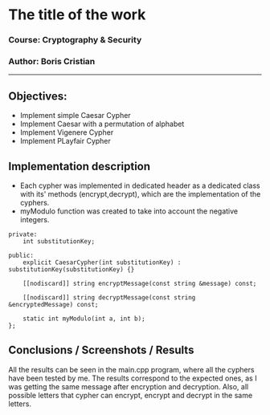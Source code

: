 # The title of the work

### Course: Cryptography & Security
### Author: Boris Cristian

----

## Objectives:

* Implement simple Caesar Cypher
* Implement Caesar with a permutation of alphabet
* Implement Vigenere Cypher
* Implement PLayfair Cypher


## Implementation description

* Each cypher was implemented in dedicated header as a dedicated class with its' methods (encrypt,decrypt), which are the implementation of the cyphers.
* myModulo function was created to take into account the negative integers.


```class CaesarCypher {
private:
    int substitutionKey;

public:
    explicit CaesarCypher(int substitutionKey) : substitutionKey(substitutionKey) {}

    [[nodiscard]] string encryptMessage(const string &message) const;

    [[nodiscard]] string decryptMessage(const string &encryptedMessage) const;

    static int myModulo(int a, int b);
};
```



## Conclusions / Screenshots / Results
All the results can be seen in the main.cpp program, where all the cyphers have been tested by me.
The results correspond to the expected ones, as I was getting the same message after encryption and decryption.
Also, all possible letters that cypher can encrypt, encrypt and decrypt in the same letters.
